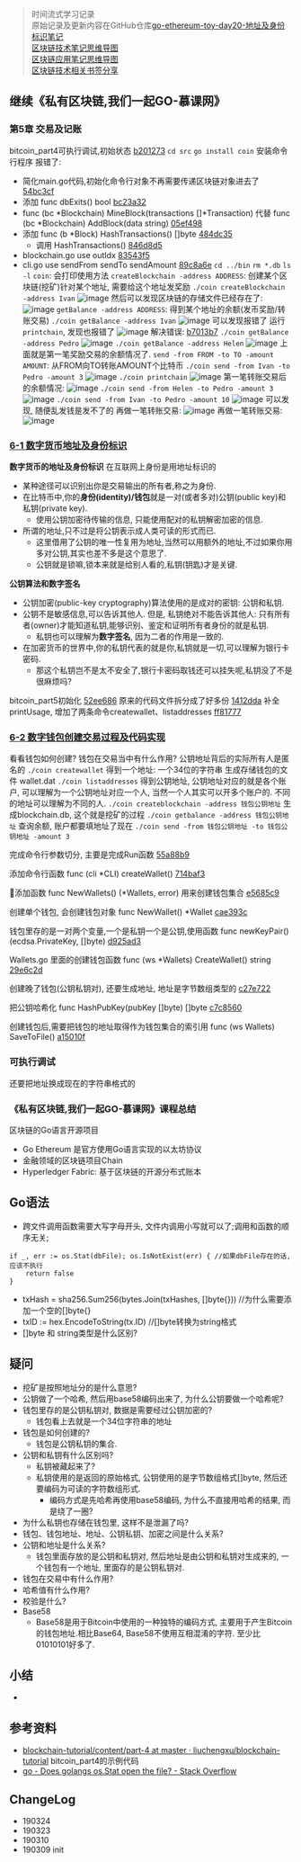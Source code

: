 > 时间流式学习记录  
> 原始记录及更新内容在GitHub仓库[go-ethereum-toy-day20-地址及身份标识笔记](https://github.com/chaozding/go-ethereum-toy/blob/master/docs/go-ethereum-toy-day20-address-and-identity-note)  
> [区块链技术笔记思维导图](https://www.processon.com/mindmap/5c623ed8e4b08a7683be4178)  
> [区块链应用笔记思维导图](https://www.processon.com/view/link/5c7a0699e4b0628e820ab8a2)  
> [区块链技术相关书签分享](https://www.gettoby.com/p/swgw7g8sayvw)  

[](https://github.com/chaozding/go-ethereum-toy/commit/)  

## 继续《私有区块链,我们一起GO-慕课网》
### 第5章 交易及记账
bitcoin_part4可执行调试,初始状态 [b201273](https://github.com/chaozding/go-ethereum-toy/commit/b201273a3f1a5ce83b32aca85155f4e5dbc0c217)
`cd src`
`go install coin` 安装命令行程序
报错了:
- 简化main.go代码,初始化命令行对象不再需要传递区块链对象进去了 [54bc3cf](https://github.com/chaozding/go-ethereum-toy/commit/54bc3cf38b0f68874ffa5819dea7ee41361fb578) 
- 添加 func dbExits() bool [bc23a32](https://github.com/chaozding/go-ethereum-toy/commit/bc23a3216a2af93b1e0fc18194430b14ff1c90fc)
- func (bc *Blockchain) MineBlock(transactions []*Transaction) 代替 func (bc *Blockchain) AddBlock(data string) [05ef498](https://github.com/chaozding/go-ethereum-toy/commit/05ef498c6e90d69253ddfeb911e73b2a463184d6)
- 添加 func (b *Block) HashTransactions() []byte [484dc35](https://github.com/chaozding/go-ethereum-toy/commit/484dc3595c827032c4dda2becdd1d383cf1e035d)
  - 调用 HashTransactions() [846d8d5](https://github.com/chaozding/go-ethereum-toy/commit/846d8d5c5355c8e6e8eb81aa6563f6f889899347)
- blockchain.go use outIdx [83543f5](https://github.com/chaozding/go-ethereum-toy/commit/83543f59b594a19d4f157bf84cebb2c588cfc743)
- cli.go use sendFrom sendTo sendAmount [89c8a6e](https://github.com/chaozding/go-ethereum-toy/commit/89c8a6eca37706611286452b0e163f86218a4fc7)
`cd ../bin`
`rm *.db`
`ls -l`
`coin`: 会打印使用方法
`createBlockchain -address ADDRESS`: 创建某个区块链(挖矿)针对某个地址, 需要给这个地址发奖励
`./coin createBlockchain -address Ivan`
![image](https://user-images.githubusercontent.com/16435896/54485379-6d801580-48b2-11e9-957d-121d72987b83.png)
然后可以发现区块链的存储文件已经存在了:
![image](https://user-images.githubusercontent.com/16435896/54485386-91dbf200-48b2-11e9-89f8-28d58daeb83e.png)
`getBalance -address ADDRESS`: 得到某个地址的余额(发币奖励/转账交易)
`./coin getBalance -address Ivan`
![image](https://user-images.githubusercontent.com/16435896/54485453-bb494d80-48b3-11e9-82de-04f23c1a39ca.png)
可以发现报错了
运行`printchain`, 发现也报错了
![image](https://user-images.githubusercontent.com/16435896/54485726-c0f56200-48b8-11e9-8060-b07d1551e626.png)
解决错误: [b7013b7](https://github.com/chaozding/go-ethereum-toy/commit/b7013b750296ebc5ce4149ff926c8194cbb0c7ef) 
`./coin getBalance -address Pedro`
![image](https://user-images.githubusercontent.com/16435896/54486175-598ee080-48bf-11e9-861c-addabf062574.png)
`./coin getBalance -address Helen`
![image](https://user-images.githubusercontent.com/16435896/54486178-76c3af00-48bf-11e9-9f6b-90d74fd7902a.png)
上面就是第一笔奖励交易的余额情况了.
`send -from FROM -to TO -amount AMOUNT`: 从FROM向TO转账AMOUNT个比特币
`./coin send -from Ivan -to Pedro -amount 3`
![image](https://user-images.githubusercontent.com/16435896/54486187-affc1f00-48bf-11e9-8ddc-e517c2534211.png)
`./coin printchain`
![image](https://user-images.githubusercontent.com/16435896/54486197-d0c47480-48bf-11e9-980b-83c2fa41becb.png)
第一笔转账交易后的余额情况:
![image](https://user-images.githubusercontent.com/16435896/54486202-f8b3d800-48bf-11e9-8a28-a89be9178448.png)
`./coin send -from Helen -to Pedro -amount 3`
![image](https://user-images.githubusercontent.com/16435896/54486212-31ec4800-48c0-11e9-9883-f2f4caa97b80.png)
`./coin send -from Ivan -to Pedro -amount 10`
![image](https://user-images.githubusercontent.com/16435896/54486221-4cbebc80-48c0-11e9-9a14-7c73d5297af3.png)
可以发现, 随便乱发钱是发不了的
再做一笔转账交易:
![image](https://user-images.githubusercontent.com/16435896/54486247-93141b80-48c0-11e9-88e2-1db209e78594.png)
再做一笔转账交易:
![image](https://user-images.githubusercontent.com/16435896/54486258-cce52200-48c0-11e9-9872-77f2c40a0a9c.png)

### [6-1 数字货币地址及身份标识](https://www.imooc.com/video/17562)
**数字货币的地址及身份标识**
在互联网上身份是用地址标识的
- 某种途径可以识别出你是交易输出的所有者,称之为身份.
- 在比特币中,你的**身份(identity)/钱包**就是一对(或者多对)公钥(public key)和私钥(private key).
  - 使用公钥加密待传输的信息, 只能使用配对的私钥解密加密的信息.
- 所谓的地址,只不过是将公钥表示成人类可读的形式而已.
  - 这里借用了公钥的唯一性复用为地址,当然可以用额外的地址,不过如果你用多对公钥,其实也差不多是这个意思了.
  - 公钥就是锁嘛,锁本来就是给别人看的,私钥(钥匙)才是关键.

**公钥算法和数字签名**
- 公钥加密(public-key cryptography)算法使用的是成对的密钥: 公钥和私钥.
- 公钥不是敏感信息,可以告诉其他人. 但是, 私钥绝对不能告诉其他人: 只有所有者(owner)才能知道私钥,能够识别、鉴定和证明所有者身份的就是私钥.
  - 私钥也可以理解为**数字签名**, 因为二者的作用是一致的.
- 在加密货币的世界中,你的私钥代表的就是你,私钥就是一切,可以理解为银行卡密码.
  - 那这个私钥岂不是太不安全了,银行卡密码取钱还可以挂失呢,私钥没了不是很麻烦吗?

bitcoin_part5初始化 [52ee686](https://github.com/chaozding/go-ethereum-toy/commit/52ee686ec47d775e678e96950a595762e9508b5a)
原来的代码文件拆分成了好多份 [1412dda](https://github.com/chaozding/go-ethereum-toy/commit/1412dda2fe7f89c64df8e58fca1fa3f08a01c02a) 
补全printUsage, 增加了两条命令createwallet、listaddresses [ff81777](https://github.com/chaozding/go-ethereum-toy/commit/ff81777f1ec68fedb54a6ea888f37ab4c179215a) 

### [6-2 数字钱包创建交易过程及代码实现](https://www.imooc.com/video/17563)
看看钱包如何创建?
钱包在交易当中有什么作用?
公钥地址背后的实际所有人是匿名的
`./coin createwallet`
得到一个地址: 一个34位的字符串
生成存储钱包的文件 wallet.dat
`./coin listaddresses`
得到公钥地址, 公钥地址对应的就是各个账户, 可以理解为一个公钥地址对应一个人, 当然一个人其实可以开多个账户的.
不同的地址可以理解为不同的人.
`./coin createblockchain -address 钱包公钥地址`
生成blockchain.db, 这个就是挖矿的过程
`./coin getbalance -address 钱包公钥地址`
查询余额, 账户都要填地址了现在
`./coin send -from 钱包公钥地址 -to 钱包公钥地址 -amount 3`

完成命令行参数切分, 主要是完成Run函数 [55a88b9](https://github.com/chaozding/go-ethereum-toy/commit/55a88b90d2cf49e965ad949b449b12b3b64b2fcd)

添加命令行函数 func (cli *CLI) createWallet() [714baf3](https://github.com/chaozding/go-ethereum-toy/commit/714baf3953edc2aa99ea39ea7f54a730724eea30)

添加函数 func NewWallets() (*Wallets, error) 用来创建钱包集合 [e5685c9](https://github.com/chaozding/go-ethereum-toy/commit/e5685c903ba04105268bdbefb4532f3429955882) 

创建单个钱包, 会创建钱包对象 func NewWallet() *Wallet [cae393c](https://github.com/chaozding/go-ethereum-toy/commit/cae393cc78596cfcc7a77b842979a8f32854d9f1)  

钱包里存的是一对两个变量,一个是私钥一个是公钥,使用函数 func newKeyPair() (ecdsa.PrivateKey, []byte) [d925ad3](https://github.com/chaozding/go-ethereum-toy/commit/d925ad3859e1ffaf528d2e9270cac3692546fa60) 

Wallets.go 里面的创建钱包函数 func (ws *Wallets) CreateWallet() string [29e6c2d](https://github.com/chaozding/go-ethereum-toy/commit/29e6c2d6ed590542505f528172b34084fc6c906d)

创建晚了钱包(公钥私钥对), 还要生成地址, 地址是字节数组类型的 [c27e722](https://github.com/chaozding/go-ethereum-toy/commit/c27e722c1b88ee08f65b4f308a900264f0d51f91) 

把公钥哈希化 func HashPubKey(pubKey []byte) []byte [c7c8560](https://github.com/chaozding/go-ethereum-toy/commit/c7c85604baad1c95b46d5f5407e878b600497f4e)

创建钱包后,需要把钱包的地址取得作为钱包集合的索引用 func (ws Wallets) SaveToFile() [a15010f](https://github.com/chaozding/go-ethereum-toy/commit/a15010fc5da06e2457d35bcf9c7c006fcb809635)

### 可执行调试
还要把地址换成现在的字符串格式的

### 《私有区块链,我们一起GO-慕课网》课程总结
区块链的Go语言开源项目
- Go Ethereum 是官方使用Go语言实现的以太坊协议
- 金融领域的区块链项目Chain
- Hyperledger Fabric: 基于区块链的开源分布式账本

## Go语法
- 跨文件调用函数需要大写字母开头, 文件内调用小写就可以了;调用和函数的顺序无关;
```
if _, err := os.Stat(dbFile); os.IsNotExist(err) { //如果dbFile存在的话, 应该不执行
    return false
}
```
- txHash = sha256.Sum256(bytes.Join(txHashes, []byte{})) //为什么需要添加一个空的[]byte{}
- txID := hex.EncodeToString(tx.ID) //[]byte转换为string格式
- []byte 和 string类型是什么区别?

## 疑问
- 挖矿是按照地址分的是什么意思?
- 公钥做了一个哈希, 然后用base58编码出来了, 为什么公钥要做一个哈希呢?
- 钱包里存的是公钥私钥对, 数据是需要经过公钥加密的?
  - 钱包看上去就是一个34位字符串的地址
- 钱包是如何创建的?
  - 钱包是公钥私钥的集合.
- 公钥和私钥有什么区别吗?
  - 私钥被藏起来了?
  - 私钥使用的是返回的原始格式, 公钥使用的是字节数组格式[]byte, 然后还要编码为可读的字符数组形式.
    - 编码方式是先哈希再使用base58编码, 为什么不直接用哈希的结果, 而是绕了一圈?
- 为什么私钥也存储在钱包里, 这样不是泄漏了吗?
- 钱包、钱包地址、地址、公钥私钥、加密之间是什么关系?
- 公钥和地址是什么关系?
  - 钱包里面存放的是公钥和私钥对, 然后地址是由公钥和私钥对生成来的, 一个钱包有一个地址, 里面存的是公钥私钥对.
- 钱包在交易中有什么作用?
- 哈希值有什么作用?
- 校验是什么?
- Base58
  - Base58是用于Bitcoin中使用的一种独特的编码方式, 主要用于产生Bitcoin的钱包地址.相比Base64, Base58不使用互相混淆的字符.
  至少比01010101好多了.
## 小结
- 

## 参考资料
- [blockchain-tutorial/content/part-4 at master · liuchengxu/blockchain-tutorial](https://github.com/liuchengxu/blockchain-tutorial/tree/master/content/part-4) bitcoin_part4的示例代码
- [go - Does golangs os.Stat open the file? - Stack Overflow](https://stackoverflow.com/questions/50311374/does-golangs-os-stat-open-the-file)

## ChangeLog
- 190324
- 190323
- 190310 
- 190309 init  